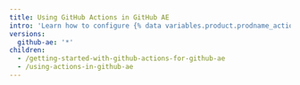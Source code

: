 ```yaml
---
title: Using GitHub Actions in GitHub AE
intro: 'Learn how to configure {% data variables.product.prodname_actions %} on {% data variables.product.prodname_ghe_managed %}.'
versions:
  github-ae: '*'
children:
  - /getting-started-with-github-actions-for-github-ae
  - /using-actions-in-github-ae
---
```


